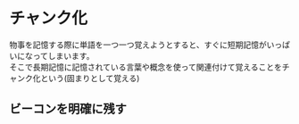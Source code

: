# チャンク化
物事を記憶する際に単語を一つ一つ覚えようとすると、すぐに短期記憶がいっぱいになってしまいます。<br>
そこで長期記憶に記憶されている言葉や概念を使って関連付けて覚えることをチャンク化という(固まりとして覚える)
## ビーコンを明確に残す
